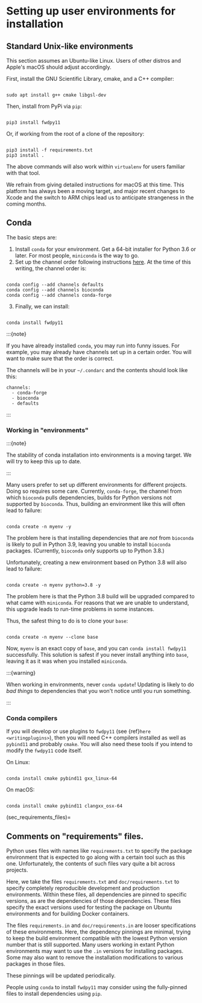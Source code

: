 # Setting up user environments for installation

## Standard Unix-like environments

This section assumes an Ubuntu-like Linux.
Users of other distros and Apple's macOS should adjust accordingly.

First, install the GNU Scientific Library, cmake, and a C++ compiler:

```{code-block} bash

sudo apt install g++ cmake libgsl-dev

```

Then, install from PyPi via `pip`:

```{code-block} bash

pip3 install fwdpy11

```

Or, if working from the root of a clone of the repository:

```{code-block} bash

pip3 install -f requirements.txt
pip3 install .

```

The above commands will also work within `virtualenv` for users familiar with that tool.

We refrain from giving detailed instructions for macOS at this time.
This platform has always been a moving target, and major recent changes to Xcode and the switch to ARM chips lead us to anticipate strangeness in the coming months.

## Conda

The basic steps are:

1. Install `conda` for your environment.
   Get a 64-bit installer for Python 3.6 or later.
   For most people, `miniconda` is the way to go.
2. Set up the channel order following instructions [here](<http://bioconda.github.io/user/install.html#set-up-channels>).
   At the time of this writing, the channel order is:

```{code-block} bash

conda config --add channels defaults
conda config --add channels bioconda
conda config --add channels conda-forge

```

3. Finally, we can install:

```{code-block} bash

conda install fwdpy11

```

:::{note}

If you have already installed `conda`, you may run into funny issues.
For example, you may already have channels set up in a certain order.
You will want to make sure that the order is correct.

The channels will be in your `~/.condarc` and the contents should look like this:

```
channels:
  - conda-forge
  - bioconda
  - defaults
```

:::

### Working in "environments"

:::{note}

The stability of conda installation into environments is a moving target.
We will try to keep this up to date.

:::

Many users prefer to set up different environments for different projects.
Doing so requires some care.
Currently, `conda-forge`, the channel from which `bioconda` pulls dependencies, builds for Python versions not supported by `bioconda`.
Thus, building an environment like this will often lead to failure:

```{code-block} bash

conda create -n myenv -y

```

The problem here is that installing dependencies that are *not* from `bioconda` is likely to pull in Python 3.9, leaving you unable to install `bioconda` packages.
(Currently, `bioconda` only supports up to Python 3.8.)

Unfortunately, creating a new environment based on Python 3.8 will also lead to failure:

```{code-block} bash

conda create -n myenv python=3.8 -y

```

The problem here is that the Python 3.8 build will be upgraded compared to what came with `miniconda`.
For reasons that we are unable to understand, this upgrade leads to run-time problems in some instances.

Thus, the safest thing to do is to clone your `base`:

```{code-block} bash

conda create -n myenv --clone base

```

Now, `myenv` is an exact copy of `base`, and you can `conda install fwdpy11` successfully.
This solution is safest if you never install anything into `base`, leaving it as it was when you installed `miniconda`.

:::{warning}

When working in environments, never `conda update`!
Updating is likely to do *bad things* to dependencies that you won't notice until you run something.

:::

### Conda compilers

If you will develop or use plugins to `fwdpy11` (see {ref}`here <writingplugins>`), then you will need C++ compilers installed as well as `pybind11` and probably `cmake`.
You will also need these tools if you intend to modify the `fwdpy11` code itself.

On Linux:

```{code-block} bash

conda install cmake pybind11 gxx_linux-64

```

On macOS:

```{code-block} bash

conda install cmake pybind11 clangxx_osx-64

```

(sec_requirements_files)=

## Comments on "requirements" files.

Python uses files with names like `requirements.txt` to specify the package environment that is expected to go along with a certain tool such as this one.
Unfortunately, the contents of such files vary quite a bit across projects.

Here, we take the files `requirements.txt` and `doc/requirements.txt` to specify completely reproducible development and production environments.
Within these files, all dependencies are pinned to specific versions, as are the dependencies of those dependencies.
These files specify the exact versions used for testing the package on Ubuntu environments and for building Docker containers.

The files `requirements.in` and `doc/requirements.in` are looser specifications of these environments.
Here, the dependency pinnings are minimal, trying to keep the build environment compatible with the lowest Python version number that is still supported.
Many users working in extant Python environments may want to use the `.in` versions for installing packages.
Some may also want to remove the installation modifications to various packages in those files.

These pinnings will be updated periodically.

People using `conda` to install `fwdpy11` may consider using the fully-pinned files to install dependencies using `pip`.
